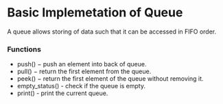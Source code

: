 # Basic Implemetation of Queue

A queue allows storing of data such that it can be accessed in FIFO order.

### Functions
- push() − push an element into back of queue.
- pull() − return the first element from the queue.
- peek() − return the first element of the queue without removing it.
- empty_status() - check if the queue is empty.
- print() - print the current queue.